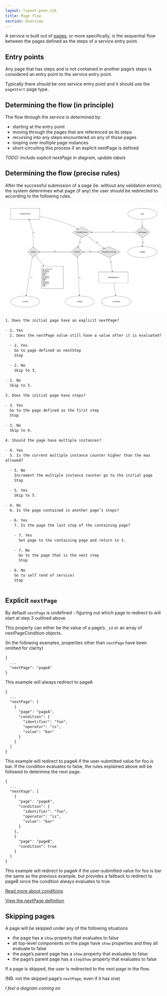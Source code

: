 ```yaml
---
layout: layout-pane.njk
title: Page flow
section: Overview
---
```


A service is built out of [pages](/page), or more specifically, is the sequential flow between the pages defined as the steps of a service entry point.

## Entry points

Any page that has steps and is not contained in another page’s steps is considered an entry point to the service entry point.

Typically there should be one service entry point and it should use the `pageStart` page type.

## Determining the flow (in principle)

The flow through the service is determined by:

- starting at the entry point
- moving through the pages that are referenced as its steps
- recursing into any steps encountered on any of those pages
- looping over multiple page instances
- short-circuiting this process if an explicit nextPage is defined 

*TODO: Include explicit nextPage in diagram, update labels*

## Determining the flow (precise rules)

After the successful submission of a page (ie. without any validation errors), the system determines what page (if any) the user should be redirected to according to the following rules.

![Page flow diagram](page-flow.svg)

```
1. Does the initial page have an explicit nextPage?

- 1. Yes
  2. Does the nextPage value still have a value after it is evaluated?

  - 2. Yes
    Go to page defined as nextStep
    Stop

  - 2. No
    Skip to 3.

- 1. No
  Skip to 3.

3. Does the initial page have steps?

- 3. Yes
  Go to the page defined as the first step
  Stop

- 3. No
  Skip to 4.

4. Should the page have multiple instances?

- 4. Yes
  5. Is the current multiple instance counter higher than the max allowed?

  - 5. No
    Increment the multiple instance counter go to the initial page
    Stop

  - 5. Yes
    Skip to 5.

- 4. No
  6. Is the page contained in another page’s steps?

  - 6. Yes
    7. Is the page the last step of the containing page?

    - 7. Yes
      Set page to the containing page and return to 3.

    - 7. No
      Go to the page that is the next step
      Stop

  - 6. No
    Go to self (end of service)
    Stop


```

## Explicit `nextPage`

By default `nextPage` is undefined - figuring out which page to redirect to will start at step 3 outlined above.

This property can either be the value of a page’s `_id` or an array of nextPageCondition objects.

(In the following examples, properties other than `nextPage` have been omitted for clarity)


```
{
  ...
  "nextPage": "pageA"
}
```

This example will always redirect to pageA
 
```
{
  ...
  "nextPage": [
    {
      "page": "pageA",
      "condition": {
        "identifier": "foo",
        "operator": "is",
        "value": "bar"
      }
    }
  ]
}
```

This example will redirect to pageA if the user-submitted value for foo is bar. If the condition evaluates to false, the rules explained above will be followed to determine the next page.

```
{
  ...
  "nextPage": [
    {
      "page": "pageA",
      "condition": {
        "identifier": "foo",
        "operator": "is",
        "value": "bar"
      }
    },
    {
      "page": "pageB",
      "condition": true
    }
  ]
}
```

This example will redirect to pageA if the user-submitted value for foo is bar the same as the previous example, but provides a fallback to redirect to pageB since the condition always evaluates to true.

[Read more about conditions](/overview/logic)

[View the nextPage definition](/definition/nextPage)

## Skipping pages

A page will be skipped under any of the following situations

- the page has a `show` property that evaluates to false
- all top-level components on the page have `show` properties and they all evaluate to false
- the page’s parent page has a `show` property that evaluates to false
- the page’s parent page has a `stepShow` property that evaluates to false

If a page is skipped, the user is redirected to the next page in the flow.

(NB. not the skipped page’s `nextPage`, even if it has one)

*I feel a diagram coming on*


